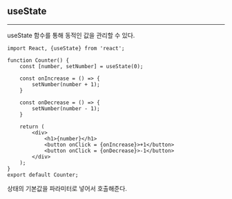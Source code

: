 ## useState
---
useState 함수를 통해 동적인 값을 관리할 수 있다.

```JS
import React, {useState} from 'react';

function Counter() {
    const [number, setNumber] = useState(0);

    const onIncrease = () => {
        setNumber(number + 1);
    }

    const onDecrease = () => {
        setNumber(number - 1);
    }

    return (
        <div>
            <h1>{number}</h1>
            <button onClick = {onIncrease}>+1</button>
            <button onClick = {onDecrease}>-1</button>
        </div>
    );
}
export default Counter;
```

상태의 기본값을 파라미터로 넣어서 호출해준다.